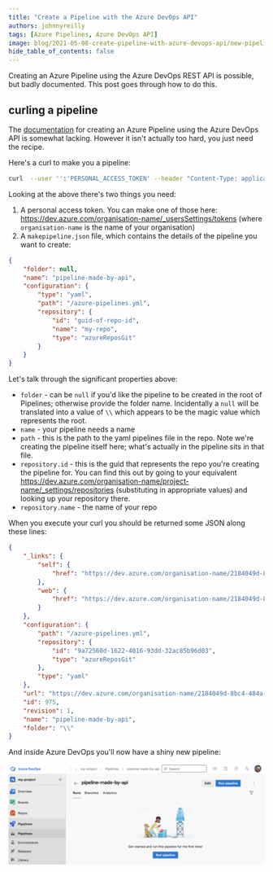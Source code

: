 ```yaml
---
title: "Create a Pipeline with the Azure DevOps API"
authors: johnnyreilly
tags: [Azure Pipelines, Azure DevOps API]
image: blog/2021-05-08-create-pipeline-with-azure-devops-api/new-pipeline.png
hide_table_of_contents: false
---
```

Creating an Azure Pipeline using the Azure DevOps REST API is possible, but badly documented. This post goes through how to do this.

## curling a pipeline

The [documentation](https://docs.microsoft.com/en-us/rest/api/azure/devops/pipelines/pipelines/create?view=azure-devops-rest-6.1) for creating an Azure Pipeline using the Azure DevOps API is somewhat lacking. However it isn't actually too hard, you just need the recipe.

Here's a curl to make you a pipeline:

```bash
curl  --user '':'PERSONAL_ACCESS_TOKEN' --header "Content-Type: application/json" --header "Accept:application/json" https://dev.azure.com/organisation-name/sandbox/_apis/pipelines?api-version=6.1-preview.1 -d @makepipeline.json
```

Looking at the above there's two things you need:

1. A personal access token. You can make one of those here: https://dev.azure.com/organisation-name/_usersSettings/tokens (where `organisation-name` is the name of your organisation)
2. A `makepipeline.json` file, which contains the details of the pipeline you want to create:

```json
{
    "folder": null,
    "name": "pipeline-made-by-api",
    "configuration": {
        "type": "yaml",
        "path": "/azure-pipelines.yml",
        "repository": {
            "id": "guid-of-repo-id",
            "name": "my-repo",
            "type": "azureReposGit"
        }
    }
}
```

Let's talk through the significant properties above:

- `folder` - can be `null` if you'd like the pipeline to be created in the root of Pipelines; otherwise provide the folder name. Incidentally a `null` will be translated into a value of `\\` which appears to be the magic value which represents the root.
- `name` - your pipeline needs a name
- `path` - this is the path to the yaml pipelines file in the repo.  Note we're creating the pipeline itself here; what's actually in the pipeline sits in that file.
- `repository.id` - this is the guid that represents the repo you're creating the pipeline for.  You can find this out by going to your equivalent https://dev.azure.com/organisation-name/project-name/_settings/repositories (substituting in appropriate values) and looking up your repository there.
- `repository.name` - the name of your repo

When you execute your curl you should be returned some JSON along these lines:


```json
{
    "_links": {
        "self": {
            "href": "https://dev.azure.com/organisation-name/2184049d-8bc4-484a-91e6-00fca6b5b19f/_apis/pipelines/975?revision=1"
        },
        "web": {
            "href": "https://dev.azure.com/organisation-name/2184049d-8bc4-484a-91e6-00fca6b5b19f/_build/definition?definitionId=975"
        }
    },
    "configuration": {
        "path": "/azure-pipelines.yml",
        "repository": {
            "id": "9a72560d-1622-4016-93dd-32ac85b96d03",
            "type": "azureReposGit"
        },
        "type": "yaml"
    },
    "url": "https://dev.azure.com/organisation-name/2184049d-8bc4-484a-91e6-00fca6b5b19f/_apis/pipelines/975?revision=1",
    "id": 975,
    "revision": 1,
    "name": "pipeline-made-by-api",
    "folder": "\\"
}
```

And inside Azure DevOps you'll now have a shiny new pipeline:

![The new pipeline](../static/blog/2021-05-08-create-pipeline-with-azure-devops-api/new-pipeline.png)
